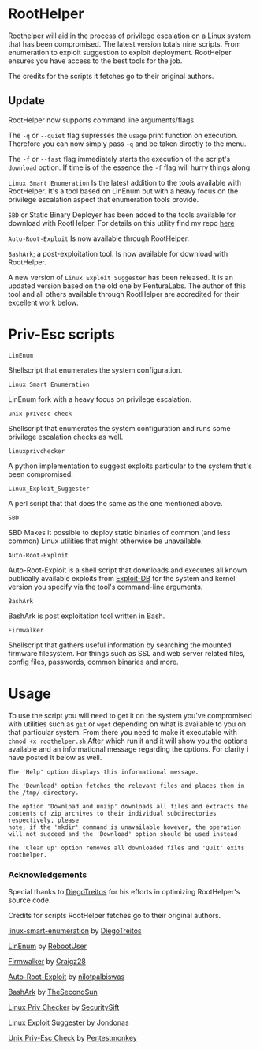# RootHelper
Roothelper will aid in the process of privilege escalation on a Linux system that has been compromised. The latest version totals nine scripts. From enumeration to exploit suggestion to exploit deployment. RootHelper ensures you have access to the best tools for the job.

The credits for the scripts it fetches go to their original authors.

## Update
RootHelper now supports command line arguments/flags.

The `-q` or `--quiet` flag supresses the `usage` print function on execution. Therefore you can now simply pass `-q` and be taken directly to the menu.

The `-f` or `--fast` flag immediately starts the execution of the script's `download` option. If time is of the essence the `-f` flag will hurry things along.

`Linux Smart Enumeration` Is the latest addition to the tools available with RootHelper. It's a tool based on LinEnum but with a heavy focus on the privilege escalation aspect that enumeration tools provide.

`SBD` or Static Binary Deployer has been added to the tools available for download with RootHelper. For details on this utility find my repo [here](https://github.com/NullArray/SBD)

`Auto-Root-Exploit` Is now available through RootHelper.

`BashArk`; a post-exploitation tool. Is now available for download with RootHelper.

A new version of `Linux Exploit Suggester` has been released. It is an updated version based on the old one by PenturaLabs. The author of this tool and all others available through RootHelper are accredited for their excellent work below.



# Priv-Esc scripts

```
LinEnum
```
Shellscript that enumerates the system configuration.
```
Linux Smart Enumeration
```
LinEnum fork with a heavy focus on privilege escalation.

```
unix-privesc-check 
```
Shellscript that enumerates the system configuration and runs some privilege escalation checks as well.

```
linuxprivchecker
```
A python implementation to suggest exploits particular to the system that's been compromised.

```
Linux_Exploit_Suggester
```
A perl script that that does the same as the one mentioned above.

```
SBD
```
SBD Makes it possible to deploy static binaries of common (and less common) Linux utilities that might otherwise be unavailable.

```
Auto-Root-Exploit
```
Auto-Root-Exploit is a shell script that downloads and executes all known publically available exploits from [Exploit-DB](https://www.exploit-db.com/) for the system and kernel version you specify via the tool's command-line arguments.

```
BashArk
```
BashArk is post exploitation tool written in Bash.

```
Firmwalker
```
Shellscript that gathers useful information by searching the mounted firmware filesystem. For things such as SSL and web server related files, config files, passwords, common binaries and more. 


# Usage

To use the script you will need to get it on the system you've compromised with utilities such as `git` or `wget` depending on what is available to you on that particular system. From there you need to make it executable with `chmod +x roothelper.sh` After which run it and it will show you the options available and an informational message regarding the options. For clarity i have posted it below as well.

```
The 'Help' option displays this informational message.

The 'Download' option fetches the relevant files and places them in the /tmp/ directory.

The option 'Download and unzip' downloads all files and extracts the contents of zip archives to their individual subdirectories respectively, please
note; if the 'mkdir' command is unavailable however, the operation will not succeed and the 'Download' option should be used instead

The 'Clean up' option removes all downloaded files and 'Quit' exits roothelper.
```

### Acknowledgements

Special thanks to [DiegoTreitos](https://github.com/diego-treitos) for his efforts in optimizing RootHelper's source code.


Credits for scripts RootHelper fetches go to their original authors.

[linux-smart-enumeration](https://github.com/diego-treitos/linux-smart-enumeration) by [DiegoTreitos](https://github.com/diego-treitos)

[LinEnum](https://github.com/rebootuser/LinEnum) by [RebootUser](https://github.com/rebootuser)

[Firmwalker](https://github.com/craigz28/firmwalker) by [Craigz28](https://github.com/craigz28)

[Auto-Root-Exploit](https://github.com/nilotpalbiswas/Auto-Root-Exploit) by [nilotpalbiswas](https://github.com/nilotpalbiswas)

[BashArk](https://github.com/TheSecondSun/Bashark) by [TheSecondSun](https://github.com/TheSecondSun)

[Linux Priv Checker](http://www.securitysift.com/download/linuxprivchecker.py) by [SecuritySift](http://www.securitysift.com)

[Linux Exploit Suggester](https://github.com/jondonas/linux-exploit-suggester-2) by [Jondonas](https://github.com/jondonas)

[Unix Priv-Esc Check](https://github.com/pentestmonkey/unix-privesc-check) by [Pentestmonkey](https://github.com/pentestmonkey)



